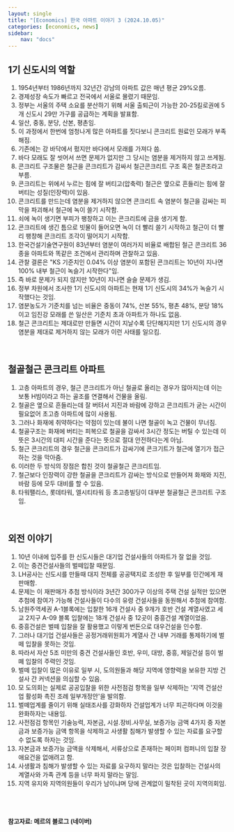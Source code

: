 ```yaml
---
layout: single
title: "[Economics] 한국 아파트 이야기 3 (2024.10.05)"
categories: [economics, news]
sidebar:
    nav: "docs"
---
```


## 1기 신도시의 역할
1. 1954년부터 1986년까지 32년간 강남의 아파트 값은 매년 평균 29%오름.
1. 경제성장 속도가 빠르고 전국에서 서울로 몰렸기 때문임.
1. 정부는 서울의 주택 소요를 분산하기 위해 서울 출퇴근이 가능한 20-25킬로권에 5개 신도시 29만 가구를 공급하는 계획을 발표함.
1. 일산, 중동, 분당, 산본, 평촌임.
1. 이 과정에서 한번에 엄청나게 많은 아파트를 짓다보니 콘크리트 원료인 모래가 부족해짐.
1. 기존에는 강 바닥에서 펐지만 바다에서 모래를 가져다 씀.
1. 바다 모래도 잘 씻어서 쓰면 문제가 없지만 그 당시는 염분을 제거하지 않고 쓰게됨.
1. 콘크리트 구조물은 철근을 콘크리트가 감싸서 철근콘크리트 구조 혹은 철콘조라고 부름.
1. 콘크리트는 위에서 누르는 힘에 잘 버티고(압축력) 철근은 옆으로 흔들리는 힘에 잘 버티는 성질(인장력)이 있음.
1. 콘크리트를 만드는데 염분을 제거하지 않으면 콘크리트 속 염분이 철근을 감싸는 피막을 파괴해서 철근에 녹이 쓸기 시작함.
1. 쇠에 녹이 생기면 부피가 팽창하고 이는 콘크리트에 금을 생기게 함.
1. 콘크리트에 생긴 틈으로 빗물이 들어오면 녹이 더 빨리 쓸기 시작하고 철근이 더 빨리 팽창해 콘크리트 조각이 떨어지기 시작함.
1. 한국건설기술연구원이 83년부터 염분이 여러가지 비율로 배합된 철근 콘크리트 36종을 아파트와 똑같은 조건에서 관리하며 관찰하고 있음.
1. 관찰 결론은 "KS 기준치인 0.04% 이상 염분이 포함된 콘크리트는 10년이 지나면 100% 내부 철근이 녹슬기 시작한다"임.
1. 즉 바로 문제가 되지 않지만 10년이 지나면 슬슬 문제가 생김.
1. 정부 차원에서 조사한 1기 신도시의 아파트는 현재 1기 신도시의 34%가 녹슬기 시작했다는 것임.
1. 염분농도가 기준치를 넘는 비율은 중동이 74%, 산본 55%, 평촌 48%, 분당 18%이고 임진강 모래를 쓴 일산은 기준치 초과 아파트가 하나도 없음.
1. 철근 콘크리트는 제대로만 만들면 시간이 지날수록 단단해지지만 1기 신도시의 경우 염분을 제대로 제거하지 않는 모래가 이런 사태를 일으킴.

<br/>

## 철골철근 콘크리트 아파트
1. 고층 아파트의 경우, 철근 콘크리트가 아닌 철골로 올리는 경우가 많아지는데 이는 보통 H빔이라고 하는 골조를 연결해서 건물을 올림.
1. 철골은 옆으로 흔들리는데 잘 버텨서 지진과 바람에 강하고 콘크리트가 굳는 시간이 필요없어 초고층 아파트에 많이 사용됨.
1. 그러나 화재에 취약하다는 약점이 있는데 불이 나면 철골이 녹고 건물이 무너짐.
1. 철골구조는 화재에 버티는 피복으로 철골을 감싸서 3시간 정도는 버틸 수 있는데 이 뜻은 3시간의 대피 시간을 준다는 뜻으로 절대 안전하다는게 아님.
1. 철근 콘크리트의 경우 철근을 콘크리트가 감싸기에 콘크기트가 철근에 열기가 접근하는 것을 막아줌.
1. 이러한 두 방식의 장점은 합친 것이 철골철근 콘크리트임.
1. 철근보다 인장력이 강한 철골을 콘크리트가 감싸는 방식으로 만들어져 화재와 지진, 바람 등에 모두 대비를 할 수 있음.
1. 타워팰리스, 롯데타워, 엘시티타워 등 초고층빌딩이 대부분 철골철근 콘크리트 구조임.

<br/>

## 외전 이야기
1. 10년 이내에 입주를 한 신도시들은 대기업 건설사들의 아파트가 잘 없을 것임.
1. 이는 중견건설사들의 벌떼입찰 때문임.
1. LH공사는 신도시를 만들때 대지 전체를 공공택지로 조성한 후 일부를 민간에게 재판매함.
1. 문제는 이 재판매가 추첨 방식이라 3년간 300가구 이상의 주택 건설 실적만 있으면 추첨에 참여가 가능해 건설사들이 다수의 유령 건설사들을 동원해서 추첨에 참여함.
1. 남원주역세권 A-1블록에는 입찰한 16개 건설사 중 9개가 호반 건설 계열사였고 세교 2지구 A-09 블록 입찰에는 18개 건설사 중 12곳이 중흥건설 계열이었음.
1. 중흥건설은 벌떼 입찰을 잘 활용했고 이렇게 번돈으로 대우건설을 인수함.
1. 그러나 대기업 건설사들은 공정거래위원회가 계열사 간 내부 거래를 통제하기에 벌떼 입찰을 못하는 것임.
1. 따라서 자산 5조 미만의 중견 건설사들인 호반, 우미, 대방, 중흥, 제일건설 등이 벌뗴 입찰의 주력인 것임.
1. 벌떼 입찰이 많은 이유로 일부 시, 도의원들과 해당 지역에 영향력을 보유한 지방 건설사 간 커넥션을 의심할 수 있음.
1. 모 도의회는 실제로 공공입찰을 위한 사전점검 항목을 일부 삭제하는 '지역 건설산업 활성화 촉진 조례 일부개정안'을 발의함.
1. 벌떼업계를 줄이기 위해 실태조사를 강화하자 건설업계가 너무 피곤하다며 이것을 완화하자는 내용임.
1. 사전점검 항목인 기술능력, 자본금, 시설.장비.사무실, 보증가능 금액 4가지 중 자본금과 보증가능 금액 항목을 삭제하고 사생활 침해가 발생할 수 있는 자료를 요구할 수 없도록 하자는 것임.
1. 자본금과 보증가능 금액을 삭제해서, 서류상으로 존재하는 페이퍼 컴퍼니의 입찰 장애요건을 없애려고 함.
1. 사생활과 침해가 발생할 수 있는 자료를 요구하지 말라는 것은 입찰하는 건설사의 계열사와 가족 관계 등을 너무 파지 말라는 말임.
1. 지역 유지와 지역의원들이 우리가 남이냐며 당에 관계없이 밀착된 곳이 지역의회임.


<br/>
<br/>

#### 참고자료: 메르의 블로그 (네이버) 